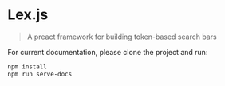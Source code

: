 # Lex.js

> A preact framework for building token-based search bars

For current documentation, please clone the project and  run:

```bash
npm install
npm run serve-docs
```
